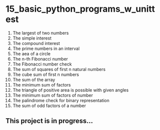 # 15_basic_python_programs_w_unittest 

1. The largest of two numbers
2. The simple interest
3. The compound interest
4. The prime numbers in an interval
5. The aea of a circle
6. The n-th Fibonacci number
7. The Fibonacci number check
8. The sum of squares of first n natural numbers
9. The cube sum of first n numbers
10. The sum of the array
11. The minimum sum of factors
12. The triangle of positive area is possible with given angles
13. The minimum sum of factors of number
14. The palindrome check for binary representation
15. The sum of odd factors of a number

## This project is in progress...
